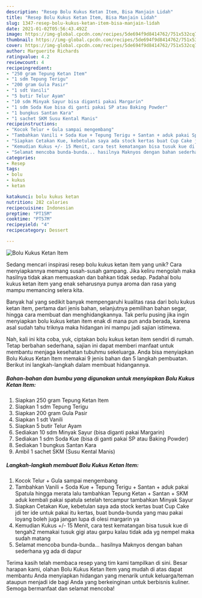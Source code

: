 ```yaml
---
description: "Resep Bolu Kukus Ketan Item, Bisa Manjain Lidah"
title: "Resep Bolu Kukus Ketan Item, Bisa Manjain Lidah"
slug: 1347-resep-bolu-kukus-ketan-item-bisa-manjain-lidah
date: 2021-01-02T05:56:43.492Z
image: https://img-global.cpcdn.com/recipes/5de694f9d8414762/751x532cq70/bolu-kukus-ketan-item-foto-resep-utama.jpg
thumbnail: https://img-global.cpcdn.com/recipes/5de694f9d8414762/751x532cq70/bolu-kukus-ketan-item-foto-resep-utama.jpg
cover: https://img-global.cpcdn.com/recipes/5de694f9d8414762/751x532cq70/bolu-kukus-ketan-item-foto-resep-utama.jpg
author: Marguerite Richards
ratingvalue: 4.2
reviewcount: 4
recipeingredient:
- "250 gram Tepung Ketan Item"
- "1 sdm Tepung Terigu"
- "200 gram Gula Pasir"
- "1 sdt Vanili"
- "5 butir Telur Ayam"
- "10 sdm Minyak Sayur bisa diganti pakai Margarin"
- "1 sdm Soda Kue bisa di ganti pakai SP atau Baking Powder"
- "1 bungkus Santan Kara"
- "1 sachet SKM Susu Kental Manis"
recipeinstructions:
- "Kocok Telur + Gula sampai mengembang"
- "Tambahkan Vanili + Soda Kue + Tepung Terigu + Santan + aduk pakai Spatula hingga merata lalu tambahkan Tepung Ketan + Santan + SKM aduk kembali pakai spatula setelah tercampur tambahkan Minyak Sayur"
- "Siapkan Cetakan Kue, kebetulan saya ada stock kertas buat Cup Cake jdi ter ide untuk pakai itu kertas, buat bunda-bunda yang mau pakai loyang boleh juga jangan lupa di olesi margarin ya"
- "Kemudian Kukus +/- 15 Menit, cara test kematangan bisa tusuk kue di tengah2 memakai tusuk gigi atau garpu kalau tidak ada yg nempel maka sudah matang"
- "Selamat mencoba bunda-bunda... hasilnya Maknyos dengan bahan sederhana yg ada di dapur"
categories:
- Resep
tags:
- bolu
- kukus
- ketan

katakunci: bolu kukus ketan 
nutrition: 282 calories
recipecuisine: Indonesian
preptime: "PT15M"
cooktime: "PT57M"
recipeyield: "4"
recipecategory: Dessert

---
```



![Bolu Kukus Ketan Item](https://img-global.cpcdn.com/recipes/5de694f9d8414762/751x532cq70/bolu-kukus-ketan-item-foto-resep-utama.jpg)

Sedang mencari inspirasi resep bolu kukus ketan item yang unik? Cara menyiapkannya memang susah-susah gampang. Jika keliru mengolah maka hasilnya tidak akan memuaskan dan bahkan tidak sedap. Padahal bolu kukus ketan item yang enak seharusnya punya aroma dan rasa yang mampu memancing selera kita.

Banyak hal yang sedikit banyak mempengaruhi kualitas rasa dari bolu kukus ketan item, pertama dari jenis bahan, selanjutnya pemilihan bahan segar, hingga cara membuat dan menghidangkannya. Tak perlu pusing jika ingin menyiapkan bolu kukus ketan item enak di mana pun anda berada, karena asal sudah tahu triknya maka hidangan ini mampu jadi sajian istimewa.




Nah, kali ini kita coba, yuk, ciptakan bolu kukus ketan item sendiri di rumah. Tetap berbahan sederhana, sajian ini dapat memberi manfaat untuk membantu menjaga kesehatan tubuhmu sekeluarga. Anda bisa menyiapkan Bolu Kukus Ketan Item memakai 9 jenis bahan dan 5 langkah pembuatan. Berikut ini langkah-langkah dalam membuat hidangannya.

<!--inarticleads1-->

##### Bahan-bahan dan bumbu yang digunakan untuk menyiapkan Bolu Kukus Ketan Item:

1. Siapkan 250 gram Tepung Ketan Item
1. Siapkan 1 sdm Tepung Terigu
1. Siapkan 200 gram Gula Pasir
1. Siapkan 1 sdt Vanili
1. Siapkan 5 butir Telur Ayam
1. Sediakan 10 sdm Minyak Sayur (bisa diganti pakai Margarin)
1. Sediakan 1 sdm Soda Kue (bisa di ganti pakai SP atau Baking Powder)
1. Sediakan 1 bungkus Santan Kara
1. Ambil 1 sachet SKM (Susu Kental Manis)




<!--inarticleads2-->

##### Langkah-langkah membuat Bolu Kukus Ketan Item:

1. Kocok Telur + Gula sampai mengembang
1. Tambahkan Vanili + Soda Kue + Tepung Terigu + Santan + aduk pakai Spatula hingga merata lalu tambahkan Tepung Ketan + Santan + SKM aduk kembali pakai spatula setelah tercampur tambahkan Minyak Sayur
1. Siapkan Cetakan Kue, kebetulan saya ada stock kertas buat Cup Cake jdi ter ide untuk pakai itu kertas, buat bunda-bunda yang mau pakai loyang boleh juga jangan lupa di olesi margarin ya
1. Kemudian Kukus +/- 15 Menit, cara test kematangan bisa tusuk kue di tengah2 memakai tusuk gigi atau garpu kalau tidak ada yg nempel maka sudah matang
1. Selamat mencoba bunda-bunda... hasilnya Maknyos dengan bahan sederhana yg ada di dapur




Terima kasih telah membaca resep yang tim kami tampilkan di sini. Besar harapan kami, olahan Bolu Kukus Ketan Item yang mudah di atas dapat membantu Anda menyiapkan hidangan yang menarik untuk keluarga/teman ataupun menjadi ide bagi Anda yang berkeinginan untuk berbisnis kuliner. Semoga bermanfaat dan selamat mencoba!
